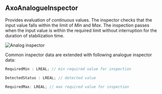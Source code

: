 ## AxoAnalogueInspector

Provides evaluation of *continuous* values. The inspector checks that the input value falls within the limit of *Min* and *Max*. The inspection passes when the input value is within the required limit without interruption for the duration of stabilization time.

![Analog inspector](~/images/analog-inspector.png)


Common inspector data are extended with following analogue inspector data:

```C#
RequiredMin : LREAL; // min required value for inspection

DetectedStatus : LREAL; // detected value

RequiredMax: LREAL; // max required value for inspection
```